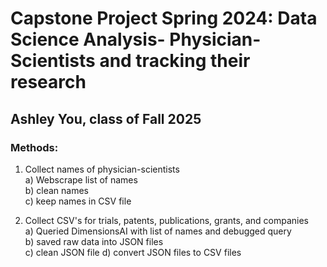 # Capstone Project Spring 2024: Data Science Analysis- Physician-Scientists and tracking their research

## Ashley You, class of Fall 2025

### Methods:
1. Collect names of physician-scientists <br />
 a) Webscrape list of names <br />
 b) clean names <br />
 c) keep names in CSV file <br />

2. Collect CSV's for trials, patents, publications, grants, and companies  <br />
  a) Queried DimensionsAI with list of names and debugged query <br />
  b) saved raw data into JSON files <br />
  c) clean JSON file
  d) convert JSON files to CSV files


